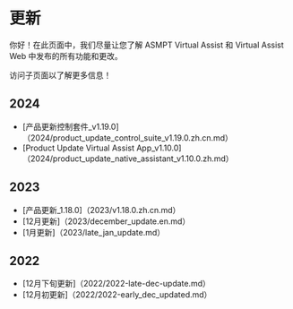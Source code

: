# 更新

你好！在此页面中，我们尽量让您了解 ASMPT Virtual Assist 和 Virtual Assist Web 中发布的所有功能和更改。

访问子页面以了解更多信息！

## 2024

- [产品更新控制套件_v1.19.0]（2024/product_update_control_suite_v1.19.0.zh.cn.md）
- [Product Update Virtual Assist App_v1.10.0]（2024/product_update_native_assistant_v1.10.0.zh.md）

## 2023

- [产品更新_1.18.0]（2023/v1.18.0.zh.cn.md）
- [12月更新]（2023/december_update.en.md）
- [1月更新]（2023/late_jan_update.md）

## 2022

- [12月下旬更新]（2022/2022-late-dec-update.md）
- [12月初更新]（2022/2022-early_dec_updated.md）



